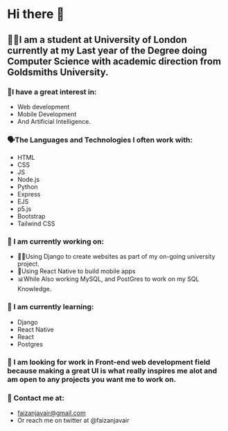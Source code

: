 # Hi there 👋

<!--
**FaizanJavair/FaizanJavair** is a ✨ _special_ ✨ repository because its `README.md` (this file) appears on your GitHub profile.

Here are some ideas to get you started:

- 🔭 I’m currently working on ...
- 🌱 I’m currently learning ...
- 👯 I’m looking to collaborate on ...
- 🤔 I’m looking for help with ...
- 💬 Ask me about ...
- 📫 How to reach me: ...
- 😄 Pronouns: ...
- ⚡ Fun fact: ...
-->

## 👨‍🎓I am a student at University of London currently at my Last year of the Degree doing Computer Science with academic direction from Goldsmiths University.

### 💖I have a great interest in: 
  - Web development 
  - Mobile Development
  - And Artificial Intelligence.
  
### 🗣️The Languages and Technologies I often work with:
  - HTML
  - CSS
  - JS
  - Node.js
  - Python
  - Express
  - EJS
  - p5.js
  - Bootstrap
  - Tailwind CSS
  
### 🔭 I am currently working on: 
  - 👨‍💻Using Django to create websites as part of my on-going university project. 
  - 📱Using React Native to build mobile apps 
  - 📊While Also working MySQL, and PostGres to work on my SQL Knowledge.
  
### 🌱 I am currently learning:
  - Django
  - React Native
  - React
  - Postgres

### 💼 I am looking for work in Front-end web development field because making a great UI is what really inspires me alot and am open to any projects you want me to work on.

### 📧 Contact me at:
  - faizanjavair@gmail.com
  - Or reach me on twitter at @faizanjavair



